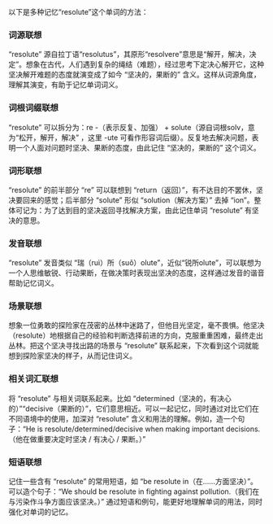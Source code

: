 以下是多种记忆“resolute”这个单词的方法：
### 词源联想
“resolute” 源自拉丁语“resolutus”，其原形“resolvere”意思是“解开，解决，决定”。想象在古代，人们遇到复杂的绳结（难题），经过思考下定决心解开它，这种坚决解开难题的态度就演变成了如今 “坚决的，果断的” 含义。这样从词源角度，理解其演变，有助于记忆单词词义。 

### 词根词缀联想
“resolute” 可以拆分为：re -（表示反复、加强） + solute（源自词根solv，意为“松开，解开，解决” ，这里 -ute 可看作形容词后缀）。反复地去解决问题，表明一个人面对问题时坚决、果断的态度，由此记住 “坚决的，果断的” 这个词义。 

### 词形联想
“resolute” 的前半部分 “re” 可以联想到 “return（返回）”，有不达目的不罢休，坚决要回来的感觉；后半部分 “solute” 形似 “solution（解决方案）” 去掉 “ion”。整体可记为：为了达到目的坚决返回寻找解决方案，由此记住单词 “resolute” 有坚决的意思。 

### 发音联想
“resolute” 发音类似 “瑞（ruì）所（suǒ）olute”，近似“锐所olute”，可以联想为一个人思维敏锐、行动果断，在做决策时表现出坚决的态度，这样通过发音的谐音帮助记忆词义。 

### 场景联想
想象一位勇敢的探险家在茂密的丛林中迷路了，但他目光坚定，毫不畏惧。他坚决（resolute）地根据自己的经验和判断选择前进的方向，克服重重困难，最终走出丛林。把这个坚决寻找出路的场景与 “resolute” 联系起来，下次看到这个词就能想到探险家坚决的样子，从而记住词义。 

### 相关词汇联想
将 “resolute” 与相关词联系起来。比如 “determined（坚决的，有决心的）”“decisive（果断的）”，它们意思相近。可以一起记忆，同时通过对比它们在不同语境中的使用，加深对 “resolute” 含义和用法的理解。例如，造一个句子：“He is resolute/determined/decisive when making important decisions.（他在做重要决定时坚决 / 有决心 / 果断。）”

### 短语联想
记住一些含有 “resolute” 的常用短语，如 “be resolute in（在……方面坚决）”。可以造个句子：“We should be resolute in fighting against pollution.（我们在与污染作斗争方面应该坚决。）” 通过短语和例句，能更好地理解单词的用法，同时强化对单词的记忆。 